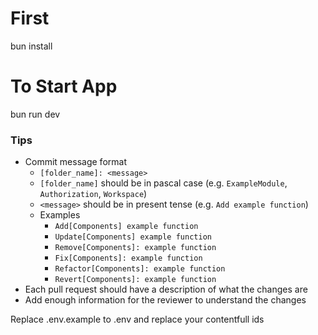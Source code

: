 # First

bun install

# To Start App

bun run dev

### Tips

- Commit message format
  - `[folder_name]: <message>`
  - `[folder_name]` should be in pascal case (e.g. `ExampleModule`, `Authorization`, `Workspace`)
  - `<message>` should be in present tense (e.g. `Add example function`)
  - Examples
    - `Add[Components] example function`
    - `Update[Components] example function`
    - `Remove[Components]: example function`
    - `Fix[Components]: example function`
    - `Refactor[Components]: example function`
    - `Revert[Components]: example function`
- Each pull request should have a description of what the changes are
- Add enough information for the reviewer to understand the changes

Replace .env.example to .env and replace your contentfull ids
